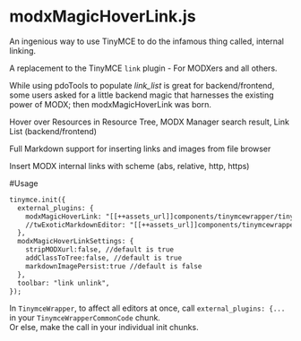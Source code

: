# modxMagicHoverLink.js
An ingenious way to use TinyMCE to do the infamous thing called, internal linking.

A replacement to the TinyMCE `link` plugin - For MODXers and all others.


While using pdoTools to populate *link_list* is great for backend/frontend, some users asked for a little backend magic that harnesses the existing power of MODX; then modxMagicHoverLink was born.

Hover over Resources in Resource Tree, MODX Manager search result, Link List (backend/frontend)

Full Markdown support for inserting links and images from file browser

Insert MODX internal links with scheme (abs, relative, http, https)

#Usage
```html
tinymce.init({
  external_plugins: {
    modxMagicHoverLink: "[[++assets_url]]components/tinymcewrapper/tinymceplugins/modxMagicHoverLink.js"
    //twExoticMarkdownEditor: "[[++assets_url]]components/tinymcewrapper/tinymceplugins/twExoticMarkdownEditor.js" //works flawlessly with this plugin to output Markdown syntax
  },
  modxMagicHoverLinkSettings: {
    stripMODXurl:false, //default is true
    addClassToTree:false, //default is true
    markdownImagePersist:true //default is false
  },
  toolbar: "link unlink",
});
  ```
  In `TinymceWrapper`, to affect all editors at once, call `external_plugins: {...` in your `TinymceWrapperCommonCode` chunk.<br> Or else, make the call in your individual init chunks.

